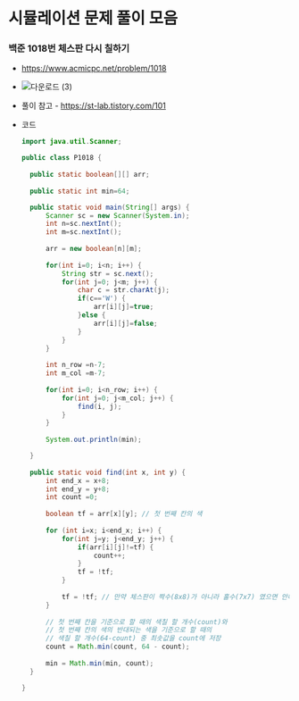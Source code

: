 # 시뮬레이션 문제 풀이 모음



### 백준 1018번 체스판 다시 칠하기

+ https://www.acmicpc.net/problem/1018

+ ![다운로드 (3)](https://user-images.githubusercontent.com/88477839/212477996-31add34f-6e9c-41b9-b8e0-04653ee2cd60.png)

+ 풀이 참고 - https://st-lab.tistory.com/101

+ 코드

  ~~~java
  import java.util.Scanner;
  
  public class P1018 {
  	
  	public static boolean[][] arr;
  	
  	public static int min=64;
  
  	public static void main(String[] args) {
  		Scanner sc = new Scanner(System.in);
  		int n=sc.nextInt();
  		int m=sc.nextInt();
  		
  		arr = new boolean[n][m];
  		
  		for(int i=0; i<n; i++) {
  			String str = sc.next();
  			for(int j=0; j<m; j++) {
  				char c = str.charAt(j);
  				if(c=='W') {
  					arr[i][j]=true;
  				}else {
  					arr[i][j]=false;
  				}
  			}
  		}
  		
  		int n_row =n-7;
  		int m_col =m-7;
  		
  		for(int i=0; i<n_row; i++) {
  			for(int j=0; j<m_col; j++) {
  				find(i, j);
  			}
  		}
  		
  		System.out.println(min);
  
  	}
  	
  	public static void find(int x, int y) {
  		int end_x = x+8;
  		int end_y = y+8;
  		int count =0;
  		
  		boolean tf = arr[x][y]; // 첫 번째 칸의 색
  		
  		for (int i=x; i<end_x; i++) {
  			for(int j=y; j<end_y; j++) {
  				if(arr[i][j]!=tf) {
  					count++;
  				}
  				tf = !tf;
  			}
  			
  			tf = !tf; // 만약 체스판이 짝수(8x8)가 아니라 홀수(7x7) 였으면 안해줘도 됨 
  		}
  		
  		// 첫 번째 칸을 기준으로 할 때의 색칠 할 개수(count)와
  		// 첫 번째 칸의 색의 반대되는 색을 기준으로 할 때의
  		// 색칠 할 개수(64-count) 중 최솟값을 count에 저장 
  		count = Math.min(count, 64 - count);
  		
  		min = Math.min(min, count);
  	}
  
  }
  ~~~

  